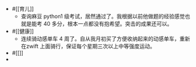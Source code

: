 - #[[育儿]]
    - 查询麻豆 python1 级考试，居然通过了。我根据以前他做题的经验感觉也就是能考 40 多分，根本一点都没有抱希望。突击的成果还可以。
- #[[健康]]
    - 连续骑动感单车 4 周了。自从我月初买了方便收纳起来的动感单车，重新在zwift 上面骑行，保证每个星期三次以上中等强度运动。
- #[[]]
- 
